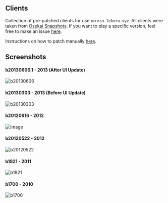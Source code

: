 
## Clients

Collection of pre-patched clients for use on `osu.lekuru.xyz`.
All clients were taken from [Osekai Snapshots](https://osekai.net/snapshots).
If you want to play a specific version, feel free to make an issue [here](https://github.com/osuTitanic/clients/issues/new/choose).

Instructions on how to patch manually [here](https://github.com/osuTitanic/clients/blob/main/PATCHING.md).

## Screenshots

#### b20130606.1 - 2013 (After UI Update)

![b20130606](https://github.com/osuTitanic/clients/blob/main/.github/b20130606.1.jpg)

#### b20130303 - 2013 (Before UI Update)

![b20130303](https://github.com/osuTitanic/clients/blob/main/.github/b20130303.jpg)

#### b20120916 - 2012

![image](https://github.com/osuTitanic/clients/assets/65111609/5052b02c-596b-4c34-98ba-e29c8aa147fc)


#### b20120522 - 2012

![b20120522](https://github.com/osuTitanic/clients/blob/main/.github/b20120522.jpg)

#### b1821 - 2011

![b1821](https://raw.githubusercontent.com/osuTitanic/clients/main/.github/b1821.jpg)

#### b1700 - 2010

![b1700](https://raw.githubusercontent.com/osuTitanic/clients/main/.github/b1700.jpg)
